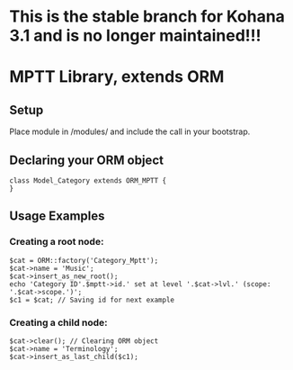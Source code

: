 # This is the stable branch for Kohana 3.1 and is no longer maintained!!!

# MPTT Library, extends ORM

## Setup

Place module in /modules/ and include the call in your bootstrap.


## Declaring your ORM object

	class Model_Category extends ORM_MPTT {
	}


## Usage Examples

### Creating a root node:

	$cat = ORM::factory('Category_Mptt');
	$cat->name = 'Music';
	$cat->insert_as_new_root();
	echo 'Category ID'.$mptt->id.' set at level '.$cat->lvl.' (scope: '.$cat->scope.')';
	$c1 = $cat; // Saving id for next example

### Creating a child node:

	$cat->clear(); // Clearing ORM object
	$cat->name = 'Terminology';
	$cat->insert_as_last_child($c1);


